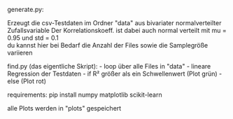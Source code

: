 generate.py:

Erzeugt die csv-Testdaten im Ordner "data" aus bivariater normalverteilter Zufallsvariable
Der Korrelationskoeff. ist dabei auch normal verteilt mit mu = 0.95 und std = 0.1  
du kannst hier bei Bedarf die Anzahl der Files sowie die Samplegröße variieren

find.py (das eigentliche Skript):
    - loop über alle Files in "data"
    - lineare Regression der Testdaten
    - if R² größer als ein Schwellenwert (Plot grün)
    - else (Plot rot)
    
requirements:
pip install numpy matplotlib scikit-learn

alle Plots werden in "plots" gespeichert